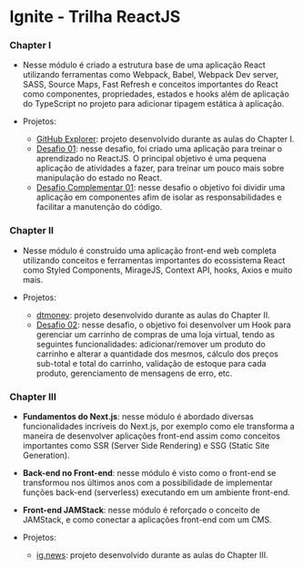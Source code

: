 # Ignite - Trilha ReactJS

### Chapter I
   * Nesse módulo é criado a estrutura base de uma aplicação React utilizando ferramentas como Webpack, Babel, Webpack Dev server, SASS, Source Maps, Fast Refresh e  conceitos importantes do React como componentes, propriedades, estados e hooks além de aplicação do TypeScript no projeto para adicionar tipagem estática à aplicação.

   * Projetos:
      * [GitHub Explorer](https://github.com/Lucas-HMSC/ignite/tree/main/reactjs/01-github-explorer): projeto desenvolvido durante as aulas do Chapter I.
      * [Desafio 01](https://github.com/Lucas-HMSC/ignite-reactjs-desafio-01): nesse desafio, foi criado uma aplicação para treinar o aprendizado no ReactJS. O principal objetivo é uma pequena aplicação de atividades a fazer, para treinar um pouco mais sobre manipulação do estado no React.
      * [Desafio Complementar 01](https://github.com/Lucas-HMSC/ignite-reactjs-desafio-complementar-01): nesse desafio o objetivo foi dividir uma aplicação em componentes afim de isolar as responsabilidades e facilitar a manutenção do código.
### Chapter II
   * Nesse módulo é construído uma aplicação front-end web completa utilizando conceitos e ferramentas importantes do ecossistema React como Styled Components, MirageJS, Context API, hooks, Axios e muito mais.

   * Projetos:
      * [dtmoney](https://github.com/Lucas-HMSC/ignite/tree/main/reactjs/02-dtmoney): projeto desenvolvido durante as aulas do Chapter II.
      * [Desafio 02](https://github.com/Lucas-HMSC/ignite-reactjs-desafio-02): nesse desafio, o objetivo foi desenvolver um Hook para gerenciar um carrinho de compras de uma loja virtual, tendo as seguintes funcionalidades: adicionar/remover um produto do carrinho e alterar a quantidade dos mesmos, cálculo dos preços sub-total e total do carrinho, validação de estoque para cada produto, gerenciamento de mensagens de erro, etc.
### Chapter III
   * **Fundamentos do Next.js**: nesse módulo é abordado diversas funcionalidades incríveis do Next.js, por exemplo como ele transforma a maneira de desenvolver aplicações front-end assim como conceitos importantes como SSR (Server Side Rendering) e SSG (Static Site Generation).
   * **Back-end no Front-end**: nesse módulo é visto como o front-end se transformou nos últimos anos com a possibilidade de implementar funções back-end (serverless) executando em um ambiente front-end.
   * **Front-end JAMStack**: nesse módulo é reforçado o conceito de JAMStack, e como conectar a aplicações front-end com um CMS.

   * Projetos:
      * [ig.news](https://github.com/Lucas-HMSC/ignite/tree/main/reactjs/03-ignews): projeto desenvolvido durante as aulas do Chapter III.